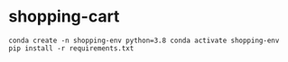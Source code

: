 # shopping-cart`conda create -n shopping-env python=3.8conda activate shopping-envpip install -r requirements.txt`